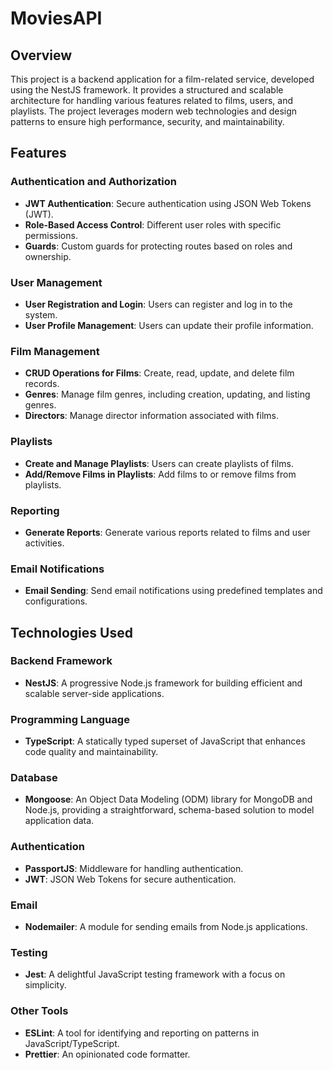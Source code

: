 # MoviesAPI

## Overview

This project is a backend application for a film-related service, developed using the NestJS framework. It provides a structured and scalable architecture for handling various features related to films, users, and playlists. The project leverages modern web technologies and design patterns to ensure high performance, security, and maintainability.

## Features

### Authentication and Authorization

- **JWT Authentication**: Secure authentication using JSON Web Tokens (JWT).
- **Role-Based Access Control**: Different user roles with specific permissions.
- **Guards**: Custom guards for protecting routes based on roles and ownership.

### User Management

- **User Registration and Login**: Users can register and log in to the system.
- **User Profile Management**: Users can update their profile information.

### Film Management

- **CRUD Operations for Films**: Create, read, update, and delete film records.
- **Genres**: Manage film genres, including creation, updating, and listing genres.
- **Directors**: Manage director information associated with films.

### Playlists

- **Create and Manage Playlists**: Users can create playlists of films.
- **Add/Remove Films in Playlists**: Add films to or remove films from playlists.

### Reporting

- **Generate Reports**: Generate various reports related to films and user activities.

### Email Notifications

- **Email Sending**: Send email notifications using predefined templates and configurations.

## Technologies Used

### Backend Framework

- **NestJS**: A progressive Node.js framework for building efficient and scalable server-side applications.

### Programming Language

- **TypeScript**: A statically typed superset of JavaScript that enhances code quality and maintainability.

### Database

- **Mongoose**: An Object Data Modeling (ODM) library for MongoDB and Node.js, providing a straightforward, schema-based solution to model application data.

### Authentication

- **PassportJS**: Middleware for handling authentication.
- **JWT**: JSON Web Tokens for secure authentication.

### Email

- **Nodemailer**: A module for sending emails from Node.js applications.

### Testing

- **Jest**: A delightful JavaScript testing framework with a focus on simplicity.

### Other Tools

- **ESLint**: A tool for identifying and reporting on patterns in JavaScript/TypeScript.
- **Prettier**: An opinionated code formatter.
